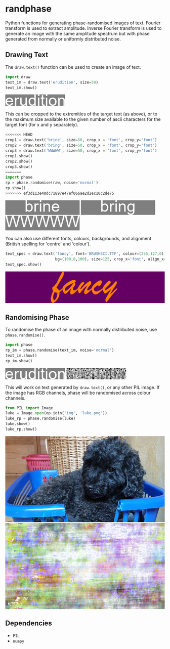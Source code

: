 # randphase
Python functions for generating phase-randomised images of text. Fourier transform is used to extract amplitude. Inverse Fourier transform is used to generate an image with the same amplitude spectrum but with phase generated from normally or uniformly distributed noise.

## Drawing Text

The `draw.text()` function can be used to create an image of text.

```python
import draw
text_im = draw.text('erudition', size=50)
text_im.show()
```

![](img/text_im.png)

This can be cropped to the extremities of the target text (as above), or to the maximum size available to the given number of ascii characters for the target font (for x and y separately).

```python
<<<<<<< HEAD
crop1 = draw.text('brine', size=50, crop_x = 'font', crop_y='font')
crop2 = draw.text('bring', size=50, crop_x = 'font', crop_y='font')
crop3 = draw.text('WWWWW', size=50, crop_x = 'font', crop_y='font')
crop1.show()
crop2.show()
crop3.show()
=======
import phase
rp = phase.randomise(raw, noise='normal')
rp.show()
>>>>>>> ef3d113e40dc71897e47ef066ae2d2ec10c2de75
```

![](img/crop1.png)
![](img/crop2.png)
![](img/crop3.png)

You can also use different fonts, colours, backgrounds, and alignment (British spelling for 'centre' and 'colour').

```python
text_spec = draw.text('fancy', font='BRUSHSCI.TTF', colour=(255,127,0),
                      bg=(100,0,100), size=125, crop_x='font', align_x='centre')
text_spec.show()
```

![](img/text_spec.png)

## Randomising Phase

To randomise the phase of an image with normally distributed noise, use `phase.randomise()`.

```python
import phase
rp_im = phase.randomise(text_im, noise='normal')
text_im.show()
rp_im.show()
```

![](img/text_im.png)
![](img/rp_im.png)

This will work on text generated by `draw.text()`, or any other PIL image. If the image has RGB channels, phase will be randomised across colour channels.

```python
from PIL import Image
luke = Image.open(op.join('img', 'luke.png'))
luke_rp = phase.randomise(luke)
luke.show()
luke_rp.show()
```

![](img/luke.png)
![](img/luke_rp.png)

## Dependencies

* `PIL`
* `numpy`
